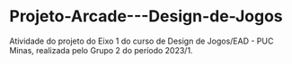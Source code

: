 # Projeto-Arcade---Design-de-Jogos
Atividade do projeto do Eixo 1 do curso de Design de Jogos/EAD - PUC Minas, realizada pelo Grupo 2 do período 2023/1.
